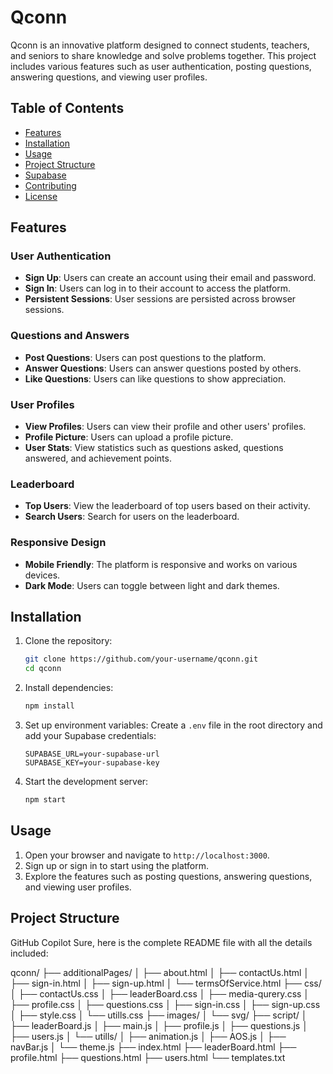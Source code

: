 # Qconn

Qconn is an innovative platform designed to connect students, teachers, and seniors to share knowledge and solve problems together. This project includes various features such as user authentication, posting questions, answering questions, and viewing user profiles.

## Table of Contents

- [Features](#features)
- [Installation](#installation)
- [Usage](#usage)
- [Project Structure](#project-structure)
- [Supabase](#supabase)
- [Contributing](#contributing)
- [License](#license)

## Features

### User Authentication
- **Sign Up**: Users can create an account using their email and password.
- **Sign In**: Users can log in to their account to access the platform.
- **Persistent Sessions**: User sessions are persisted across browser sessions.

### Questions and Answers
- **Post Questions**: Users can post questions to the platform.
- **Answer Questions**: Users can answer questions posted by others.
- **Like Questions**: Users can like questions to show appreciation.

### User Profiles
- **View Profiles**: Users can view their profile and other users' profiles.
- **Profile Picture**: Users can upload a profile picture.
- **User Stats**: View statistics such as questions asked, questions answered, and achievement points.

### Leaderboard
- **Top Users**: View the leaderboard of top users based on their activity.
- **Search Users**: Search for users on the leaderboard.

### Responsive Design
- **Mobile Friendly**: The platform is responsive and works on various devices.
- **Dark Mode**: Users can toggle between light and dark themes.

## Installation

1. Clone the repository:
    ```sh
    git clone https://github.com/your-username/qconn.git
    cd qconn
    ```

2. Install dependencies:
    ```sh
    npm install
    ```

3. Set up environment variables:
    Create a `.env` file in the root directory and add your Supabase credentials:
    ```env
    SUPABASE_URL=your-supabase-url
    SUPABASE_KEY=your-supabase-key
    ```

4. Start the development server:
    ```sh
    npm start
    ```

## Usage

1. Open your browser and navigate to `http://localhost:3000`.
2. Sign up or sign in to start using the platform.
3. Explore the features such as posting questions, answering questions, and viewing user profiles.

## Project Structure
GitHub Copilot
Sure, here is the complete README file with all the details included:

qconn/ ├── additionalPages/ │ ├── about.html │ ├── contactUs.html │ ├── sign-in.html │ ├── sign-up.html │ └── termsOfService.html ├── css/ │ ├── contactUs.css │ ├── leaderBoard.css │ ├── media-qurery.css │ ├── profile.css │ ├── questions.css │ ├── sign-in.css │ ├── sign-up.css │ ├── style.css │ └── utills.css ├── images/ │ └── svg/ ├── script/ │ ├── leaderBoard.js │ ├── main.js │ ├── profile.js │ ├── questions.js │ ├── users.js │ └── utills/ │ ├── animation.js │ ├── AOS.js │ ├── navBar.js │ └── theme.js ├── index.html ├── leaderBoard.html ├── profile.html ├── questions.html ├── users.html └── templates.txt